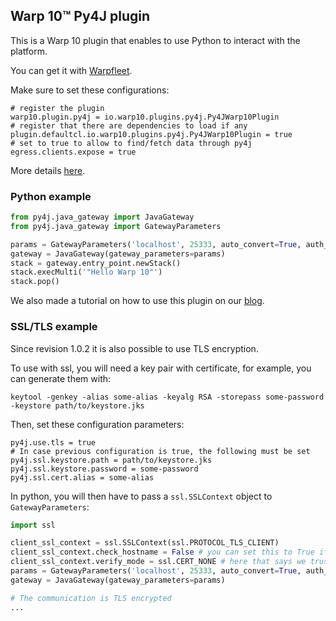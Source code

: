 ## Warp 10™ Py4J plugin

This is a Warp 10 plugin that enables to use Python to interact with the platform.

You can get it with [Warpfleet](https://warpfleet.senx.io/browse/io.warp10/warp10-plugin-py4j).

Make sure to set these configurations:

```
# register the plugin
warp10.plugin.py4j = io.warp10.plugins.py4j.Py4JWarp10Plugin
# register that there are dependencies to load if any
plugin.defaultcl.io.warp10.plugins.py4j.Py4JWarp10Plugin = true
# set to true to allow to find/fetch data through py4j
egress.clients.expose = true
```

More details [here](https://warp10.io/content/03_Documentation/04__Tooling/03_Python).

### Python example

```python
from py4j.java_gateway import JavaGateway
from py4j.java_gateway import GatewayParameters

params = GatewayParameters('localhost', 25333, auto_convert=True, auth_token="your-token")
gateway = JavaGateway(gateway_parameters=params)
stack = gateway.entry_point.newStack()
stack.execMulti('"Hello Warp 10"')
stack.pop()
```

We also made a tutorial on how to use this plugin on our [blog](https://blog.senx.io/the-py4j-plugin-for-warp-10/).

### SSL/TLS example

Since revision 1.0.2 it is also possible to use TLS encryption.

To use with ssl, you will need a key pair with certificate, for example, you can generate them with:

`keytool -genkey -alias some-alias -keyalg RSA -storepass some-password -keystore path/to/keystore.jks`

Then, set these configuration parameters:

```
py4j.use.tls = true
# In case previous configuration is true, the following must be set
py4j.ssl.keystore.path = path/to/keystore.jks
py4j.ssl.keystore.password = some-password
py4j.ssl.cert.alias = some-alias
```

In python, you will then have to pass a `ssl.SSLContext` object to `GatewayParameters`:

```python
import ssl

client_ssl_context = ssl.SSLContext(ssl.PROTOCOL_TLS_CLIENT)
client_ssl_context.check_hostname = False # you can set this to True if you load a complete certification chain
client_ssl_context.verify_mode = ssl.CERT_NONE # here that says we trust the certificate sent by the gateway since we generated it
params = GatewayParameters('localhost', 25333, auto_convert=True, auth_token="your-token", ssl_context=client_ssl_context)
gateway = JavaGateway(gateway_parameters=params)

# The communication is TLS encrypted
...
```




